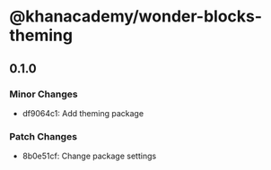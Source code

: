 # @khanacademy/wonder-blocks-theming

## 0.1.0

### Minor Changes

-   df9064c1: Add theming package

### Patch Changes

-   8b0e51cf: Change package settings
